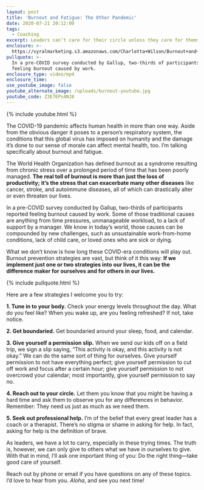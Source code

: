 ```yaml
---
layout: post
title: 'Burnout and Fatigue: The Other Pandemic'
date: 2020-07-21 20:12:00
tags:
  - Coaching
excerpt: Leaders can’t care for their circle unless they care for themselves first.
enclosure: >-
  https://vyralmarketing.s3.amazonaws.com/Charletta+Wilson/Burnout+and+Fatigue-+The+Other+Pandemic.mp4
pullquote: >-
  In a pre-COVID survey conducted by Gallup, two-thirds of participants reported
  feeling burnout caused by work.
enclosure_type: video/mp4
enclosure_time:
use_youtube_image: false
youtube_alternate_image: /uploads/burnout-youtube.jpg
youtube_code: Z3E7EPs4NJ8
---
```


{% include youtube.html %}

The COVID-19 pandemic affects human health in more than one way. Aside from the obvious danger it poses to a person’s respiratory system, the conditions that this global virus has imposed on humanity and the damage it’s done to our sense of morale can affect mental health, too. I’m talking specifically about burnout and fatigue.&nbsp;

The World Health Organization has defined burnout as a syndrome resulting from chronic stress over a prolonged period of time that has been poorly managed. **The real toll of burnout is more than just the loss of productivity; it’s the stress that can exacerbate many other diseases** like cancer, stroke, and autoimmune diseases, all of which can drastically alter or even threaten our lives.&nbsp;

In a pre-COVID survey conducted by Gallup, two-thirds of participants reported feeling burnout caused by work. Some of those traditional causes are anything from time pressures, unmanageable workload, to a lack of support by a manager. We know in today’s world, those causes can be compounded by new challenges, such as unsustainable work-from-home conditions, lack of child care, or loved ones who are sick or dying.&nbsp;

What we don’t know is how long these COVID-era conditions will play out. Burnout prevention strategies are vast, but think of it this way: **If we implement just one or two strategies into our lives, it can be the difference maker for ourselves and for others in our lives.&nbsp;**

{% include pullquote.html %}

Here are a few strategies I welcome you to try:&nbsp;

**1\. Tune in to your body.** Check your energy levels throughout the day. What do you feel like? When you wake up, are you feeling refreshed? If not, take notice.&nbsp;

**2\. Get boundaried.** Get boundaried around your sleep, food, and calendar.&nbsp;

**3\. Give yourself a permission slip.** When we send our kids off on a field trip, we sign a slip saying, “This activity is okay, and this activity is not okay.” We can do the same sort of thing for ourselves. Give yourself permission to not have everything perfect; give yourself permission to cut off work and focus after a certain hour; give yourself permission to not overcrowd your calendar; most importantly, give yourself permission to say no.&nbsp;

**4\. Reach out to your circle.** Let them you know that you might be having a hard time and ask them to observe you for any differences in behavior. Remember: They need us just as much as we need them.&nbsp;

**5\. Seek out professional help.** I’m of the belief that every great leader has a coach or a therapist. There’s no stigma or shame in asking for help. In fact, asking for help is the definition of brave.&nbsp;

As leaders, we have a lot to carry, especially in these trying times. The truth is, however, we can only give to others what we have in ourselves to give. With that in mind, I’ll ask one important thing of you: Do the right thing—take good care of yourself.&nbsp;

Reach out by phone or email if you have questions on any of these topics. I’d love to hear from you. *Aloha*, and see you next time\!